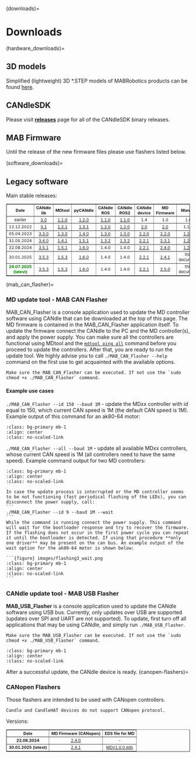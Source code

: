 (downloads)=
# Downloads

(hardware_downloads)=
## 3D models

Simplified (lightweight) 3D *.STEP models of MABRobotics products can be found [here](https://drive.google.com/drive/folders/1HMs3-LDdo9Fq8obLJfhrmhvfJQhLiTa4?usp=sharing).

## CANdleSDK

Please visit [**releases**](https://github.com/mabrobotics/CANdle-SDK/releases) page for all of the CANdleSDK binary releases.

## MAB Firmware

Until the release of the new firmware files please use flashers listed below.
<!-- 
| MD  | PDS  | CANdle  |
|-----|------|---------| -->


(software_downloads)=
## Legacy software
Main stable releases:

<table border="1" cellpadding="2" cellspacing="0"  class="gridlines sheet0" id="sheet0" style="float:center;text-align:center;font-size:11px ;width:100%">
	<tbody>
		<tr>
      		<td> <b>Date</b></td>
			<td> <b>CANdle lib</b></td>
			<td> <b>MDtool</b></td>
     		<td> <b>pyCANdle</b></td>
			<td> <b>CANdle ROS</b></td>
			<td> <b>CANdle ROS2</b></td>
			<td> <b>CANdle device</b></td>
			<td> <b>MD Firmware</b></td>
			<td> <b>Manual</b></td>
		</tr>
		<tr>
			<td>earlier</td>
			<td><a href = https://github.com/mabrobotics/candle/releases/tag/v3.0 > 3.0 </a></td>
			<td><a href = https://github.com/mabrobotics/mdtool/releases/tag/v1.1 > 1.1.0 </a></td>
      		<td><a href = https://pypi.org/project/pyCandleMAB/1.2.0/ >1.2.0</a></td>
			<td><a href = https://github.com/mabrobotics/candle_ros/releases/tag/v1.1 >1.1.0</a></td>
			<td><a href = https://github.com/mabrobotics/candle_ros2/releases/tag/v1.1>1.1.0</a></td>
			<td>1.4</td>
			<td>1.0</td>
			<td>1.0</td>
		</tr>
    	<tr>
			<td>12.12.2022</td>
			<td><a href = https://github.com/mabrobotics/candle/releases/tag/v3.1_hotfix >3.1</a></td>
			<td><a href = https://github.com/mabrobotics/mdtool/releases/tag/v1.2.1 >1.2.1</a></td>
      		<td><a href = https://pypi.org/project/pyCandleMAB/ >1.3.1</a></td>
			<td><a href = https://github.com/mabrobotics/candle_ros/releases/tag/v1.2 >1.2.0</a></td>
			<td><a href = https://github.com/mabrobotics/candle_ros2/releases/tag/v1.2 >1.2.0</a></td>
			<td><a href = https://drive.google.com/drive/folders/10wIX2uEaf42pkwGgW9fVAcGT7zrbptN9?usp=share_link >2.0</a></td>
			<td><a href = ../MAB_CAN_Flasher_ea1d72f2_V2.0.0 >2.0</a></td>
			<td>1.1.0</td>
		</tr>
		<tr>
			<td>05.04.2023</td>
			<td><a href = https://github.com/mabrobotics/candle/releases/tag/v3.3.0 >3.3.0</a></td>
			<td><a href = https://github.com/mabrobotics/mdtool/releases/tag/v1.3.0 >1.3.0</a></td>
     		<td><a href = https://pypi.org/project/pyCandleMAB/1.4.0/ >1.4.0</a></td>
			<td><a href = https://github.com/mabrobotics/candle_ros/releases/tag/v1.3.0>1.3.0</a></td>
			<td><a href = https://github.com/mabrobotics/candle_ros2/releases/tag/v1.3.0>1.3.0</a></td>
			<td><a href = https://drive.google.com/drive/folders/1KDQ-C75hCG3vG0TmMa5ZI3u2Hdv0R0jF?usp=share_link>2.2.0</a></td>
			<td><a href = https://drive.google.com/drive/folders/1fc-_x4e1BJuoYAXRuuwuZ3nlq07d4J5S?usp=share_link>2.2.0</a></td>
			<td><a href = https://drive.google.com/drive/folders/1mxcU9kXTvOaDagToViuQLT_6AWqyEF4M?usp=sharing>1.2.0</a></td>
		</tr>
		<tr>
			<td>31.05.2024</td>
			<td><a href = https://github.com/mabrobotics/candle/releases/tag/v3.4.0 >3.4.0</a></td>
			<td><a href = https://github.com/mabrobotics/mdtool/releases/tag/v1.4.1 >1.4.1</a></td>
     		<td><a href = https://pypi.org/project/pyCandleMAB/1.5.1/ >1.5.1</a></td>
			<td><a href = https://github.com/mabrobotics/candle_ros/releases/tag/v1.3.2>1.3.2</a></td>
			<td><a href = https://github.com/mabrobotics/candle_ros2/releases/tag/v1.3.2>1.3.2</a></td>
			<td><a href = https://drive.google.com/drive/folders/1iLx-2KV4Cg57oAxH690rDtHau0f8aIYJ?usp=sharing>2.2.1</a></td>
			<td><a href = https://drive.google.com/file/d/1JEStPSVnSHGrSZuBAMhupySp18OfRDAs/view?usp=sharing>2.3.1</a></td>
			<td><a href = ../docs/1.2.1.pdf>1.2.1</a></td>
		</tr>
		<tr>
			<td>22.08.2024</td>
			<td><a href = https://github.com/mabrobotics/candle/releases/tag/v3.5.1>3.5.1</a></td>
			<td><a href = https://github.com/mabrobotics/mdtool/releases/tag/v1.5.1>1.5.1</a></td>
     		<td><a href = https://pypi.org/project/pyCandleMAB/1.6.0>1.6.0</a></td>
			<td><a>1.4.0</a></td>
			<td><a>1.4.0</a></td>
			<td><a href = ../candle-firmware/MAB_USB_Flasher_2.2.1.zip>2.2.1</a></td>
			<td><a href = ../md-firmware/MAB_CAN_Flasher_2.4.0.zip>2.4.0</a></td>
			<td><a href = ../docs/1.2.2.pdf>1.2.2</a></td>
		</tr>
		<tr>
			<td>30.01.2025</td>
			<td><a href = https://github.com/mabrobotics/candle/releases/tag/v3.5.3>3.5.3</a></td>
			<td><a href = https://github.com/mabrobotics/mdtool/releases/tag/v1.5.3>1.5.3</a></td>
     		<td><a href = https://pypi.org/project/pyCandleMAB/1.6.0>1.6.0</a></td>
			<td><a>1.4.0</a></td>
			<td><a>1.4.0</a></td>
			<td><a href = ../candle-firmware/MAB_USB_Flasher_2.2.1.zip>2.2.1</a></td>
			<td><a href = ../md-firmware/MAB_CAN_Flasher_2.4.1.zip>2.4.1</a></td>
			<td>this document</td>
		</tr>
		<tr>
			<td style="color:green;"><b>29.07.2025 (latest)</b></td>
			<td><a href = https://github.com/mabrobotics/candle/releases/tag/v3.5.3>3.5.3</a></td>
			<td><a href = https://github.com/mabrobotics/mdtool/releases/tag/v1.5.3>1.5.3</a></td>
     		<td><a href = https://pypi.org/project/pyCandleMAB/1.6.0>1.6.0</a></td>
			<td><a>1.4.0</a></td>
			<td><a>1.4.0</a></td>
			<td><a href = ../candle-firmware/MAB_USB_Flasher_2.2.1.zip>2.2.1</a></td>
			<td><a href = ../md-firmware/MAB_CAN_Flasher_2.5.0.zip>2.5.0</a></td>
			<td>this document</td>
		</tr>
	</tbody>
</table>
<p></p>

(mab_can_flasher)=
### MD update tool - MAB CAN Flasher 

MAB_CAN_Flasher is a console application used to update the MD controller software using CANdle that can be downloaded at the top of this page. The MD firmware is contained in the MAB_CAN_Flasher application itself. To update the firmware connect the CANdle to the PC and the MD controller(s), and apply the power supply. You can make sure all the controllers are functional using MDtool and the [`mdtool ping all`](mdtool_ping) command before you proceed to update the controllers. After that, you are ready to run the update tool. We highly advise you to call `./MAB_CAN_Flasher --help` command on the first use to get acquainted with the available options.

```{note}
Make sure the MAB_CAN_Flasher can be executed. If not use the `sudo chmod +x ./MAB_CAN_Flasher` command.
```

#### Example use cases 
`./MAB_CAN_Flasher --id 150 --baud 1M` - update the MDxx controller with id equal to 150, which current CAN speed is 1M (the default CAN speed is 1M). Example output of this command for an ak80-64 motor:

```{figure} images/flashing1.png
:class: bg-primary mb-1
:align: center
:class: no-scaled-link
```
`./MAB_CAN_Flasher --all --baud 1M` - update all available MDxx controllers, whose current CAN speed is 1M (all controllers need to have the same speed). Example command output for two MD controllers:

```{figure} images/flashing2.png
:class: bg-primary mb-1
:align: center
:class: no-scaled-link
```
````{important}
In case the update process is interrupted or the MD controller seems to be not functioning (fast periodical flashing of the LEDs), you can disconnect the power supply, call:
```
./MAB_CAN_Flasher --id 9 --baud 1M --wait 
```
While the command is running connect the power supply. This command will wait for the bootloader response and try to recover the firmware. If the flashing does not occur in the first power cycle you can repeat it until the bootloader is detected. If using that procedure **only one driver** may be present on the can bus. An example output of the wait option for the ak80-64 motor is shown below:

```{figure} images/flashing3_wait.png
:class: bg-primary mb-1
:align: center
:class: no-scaled-link
```
````

### CANdle update tool - MAB USB Flasher

**MAB_USB_Flasher** is a console application used to update the CANdle software using USB bus. Currently, only updates over USB are supported (updates over SPI and UART are not supported). To update, first turn off all applications that may be using CANdle, and simply run `./MAB_USB_Flasher`.

```{note}
Make sure the MAB_USB_Flasher can be executed. If not use the `sudo chmod +x ./MAB_USB_Flasher` command.
```

```{figure} images/mab_usb_flasher.png
:class: bg-primary mb-1
:align: center
:class: no-scaled-link
```

After a successful update, the CANdle device is ready. 
(canopen-flashers)=
### CANopen Flashers

Those flashers are intended to be used with CANopen controllers.

```{important}
Candle and CandleHAT devices do not support CANopen protocol.
```

Versions:

<table border="1" cellpadding="2" cellspacing="0"  class="gridlines sheet0" id="sheet0" style="float:center;text-align:center;font-size:11px ;width:100%">
	<tbody>
		<tr>
      		<td> <b>Date</b></td>
			<td> <b>MD Firmware (CANopen)</b></td>
			<td> <b>EDS file for MD</b></td>
		</tr>
		<tr>
			<td><b>22.08.2024</b></td>
			<td><a href = ../md-firmware/MAB_CAN_Flasher_CANopen_2.4.0.zip>2.4.0</a></td>
			<td>-</td>
		</tr>
		<tr>
			<td><b>30.01.2025 (latest)</b></td>
			<td><a href = ../md-firmware/MAB_CAN_Flasher_CANopen_2.4.1.zip>2.4.1</a></td>
			<td><a href = ../eds/MDv1.0.0.eds>MDv1.0.0.eds</a></td>
		</tr>
	</tbody>
</table>
<p></p>